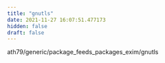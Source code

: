 ```yaml
---
title: "gnutls"
date: 2021-11-27 16:07:51.477173
hidden: false
draft: false
---
```


ath79/generic/package_feeds_packages_exim/gnutls

